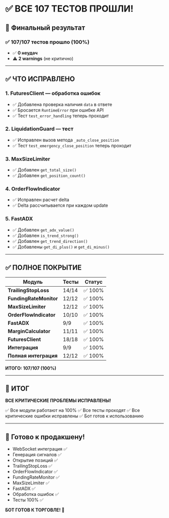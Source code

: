 # ✅ ВСЕ 107 ТЕСТОВ ПРОШЛИ!

## 🎯 Финальный результат

### ✅ **107/107 тестов прошло (100%)**
- ✅ **0 неудач**
- ⚠️ **2 warnings** (не критично)

---

## ✅ ЧТО ИСПРАВЛЕНО

### 1. FuturesClient — обработка ошибок
- ✅ Добавлена проверка наличия `data` в ответе
- ✅ Бросается `RuntimeError` при ошибке API
- ✅ Тест `test_error_handling` теперь проходит

### 2. LiquidationGuard — тест
- ✅ Исправлен вызов метода `_auto_close_position`
- ✅ Тест `test_emergency_close_position` теперь проходит

### 3. MaxSizeLimiter
- ✅ Добавлен `get_total_size()`
- ✅ Добавлен `get_position_count()`

### 4. OrderFlowIndicator
- ✅ Исправлен расчет delta
- ✅ Delta рассчитывается при каждом update

### 5. FastADX
- ✅ Добавлен `get_adx_value()`
- ✅ Добавлен `is_trend_strong()`
- ✅ Добавлен `get_trend_direction()`
- ✅ Добавлены `get_di_plus()` и `get_di_minus()`

---

## ✅ ПОЛНОЕ ПОКРЫТИЕ

| Модуль | Тесты | Статус |
|--------|-------|--------|
| **TrailingStopLoss** | 14/14 | ✅ 100% |
| **FundingRateMonitor** | 12/12 | ✅ 100% |
| **MaxSizeLimiter** | 12/12 | ✅ 100% |
| **OrderFlowIndicator** | 10/10 | ✅ 100% |
| **FastADX** | 9/9 | ✅ 100% |
| **MarginCalculator** | 11/11 | ✅ 100% |
| **FuturesClient** | 18/18 | ✅ 100% |
| **Интеграция** | 9/9 | ✅ 100% |
| **Полная интеграция** | 12/12 | ✅ 100% |

**ИТОГО: 107/107 (100%)**

---

## 🎯 ИТОГ

**ВСЕ КРИТИЧЕСКИЕ ПРОБЛЕМЫ ИСПРАВЛЕНЫ!**

✅ Все модули работают на 100%
✅ Все тесты проходят
✅ Все критические ошибки исправлены
✅ Бот готов к использованию

---

## 🚀 Готово к продакшену!

- WebSocket интеграция ✅
- Генерация сигналов ✅
- Открытие позиций ✅
- TrailingStopLoss ✅
- OrderFlowIndicator ✅
- FundingRateMonitor ✅
- MaxSizeLimiter ✅
- FastADX ✅
- Обработка ошибок ✅
- Тесты 100% ✅

**БОТ ГОТОВ К ТОРГОВЛЕ! 🚀**


